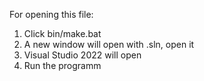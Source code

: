 For opening this file:
1) Click bin/make.bat
2) A new window will open with .sln, open it
3) Visual Studio 2022 will open
4) Run the programm
